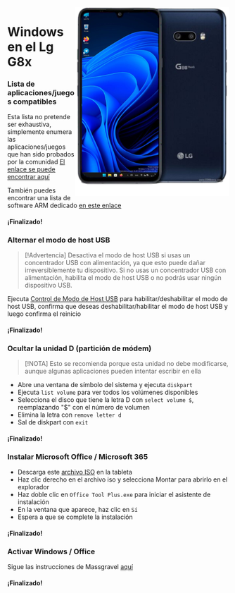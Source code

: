 <img align="right" src="https://github.com/Icesito68/Port-Windows-11-Lg-G8x/blob/Lg-G8x/mh2lm.png" width="350" alt="Windows en el Lg G8x">

# Windows en el Lg G8x

### Lista de aplicaciones/juegos compatibles
Esta lista no pretende ser exhaustiva, simplemente enumera las aplicaciones/juegos que han sido probados por la comunidad
[El enlace se puede encontrar aquí](https://docs.google.com/spreadsheets/d/1XYuoySgYQE0HL573sA-0RGMX7I4lt5rWJuQ8Z8yRJNY/edit?usp=drivesdk)

También puedes encontrar una lista de software ARM dedicado [en este enlace](https://armrepo.ver.lt/)

#### ¡Finalizado!

### Alternar el modo de host USB
> [!Advertencia]
> Desactiva el modo de host USB si usas un concentrador USB con alimentación, ya que esto puede dañar irreversiblemente tu dispositivo. Si no usas un concentrador USB con alimentación, habilita el modo de host USB o no podrás usar ningún dispositivo USB.

Ejecuta [Control de Modo de Host USB](https://github.com/erdilS/Port-Windows-11-Xiaomi-Pad-5/releases/download/USBHost/USB.Host.Mode.Control.V4.0.vbs) para habilitar/deshabilitar el modo de host USB, confirma que deseas deshabilitar/habilitar el modo de host USB y luego confirma el reinicio

#### ¡Finalizado!

### Ocultar la unidad D (partición de módem)
> [!NOTA]
> Esto se recomienda porque esta unidad no debe modificarse, aunque algunas aplicaciones pueden intentar escribir en ella

- Abre una ventana de símbolo del sistema y ejecuta ```diskpart```
- Ejecuta ```list volume``` para ver todos los volúmenes disponibles
- Selecciona el disco que tiene la letra D con ```select volume $```, reemplazando "$" con el número de volumen
- Elimina la letra con ```remove letter d```
- Sal de diskpart con ```exit```

#### ¡Finalizado!

### Instalar Microsoft Office / Microsoft 365
- Descarga este [archivo ISO](https://mega.nz/file/hjAiSL4T#G7kOKpsUFpyL2UW9RQmY2e96urcQW5xZKdc7ciaNOy8) en la tableta
- Haz clic derecho en el archivo iso y selecciona Montar para abrirlo en el explorador
- Haz doble clic en ```Office Tool Plus.exe``` para iniciar el asistente de instalación
- En la ventana que aparece, haz clic en `Sí`
- Espera a que se complete la instalación

#### ¡Finalizado!

### Activar Windows / Office
Sigue las instrucciones de Massgravel [aquí](https://github.com/massgravel/Microsoft-Activation-Scripts)

#### ¡Finalizado!
